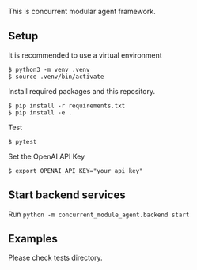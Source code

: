 This is concurrent modular agent framework.


## Setup
It is recommended to use a virtual environment
```console
$ python3 -m venv .venv
$ source .venv/bin/activate
```

Install required packages and this repository.
```console
$ pip install -r requirements.txt
$ pip install -e .
```

Test
```console
$ pytest
```

Set the OpenAI API Key
```console
$ export OPENAI_API_KEY="your api key"
```

## Start backend services
Run `python -m concurrent_module_agent.backend start`


## Examples

Please check tests directory.
